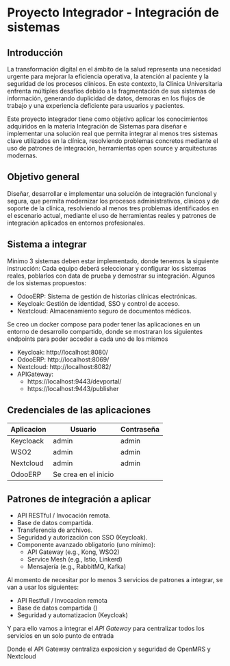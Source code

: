 # Proyecto Integrador - Integración de sistemas

## Introducción
La transformación digital en el ámbito de la salud representa una necesidad urgente para mejorar la eficiencia operativa, la atención al paciente y la seguridad de los procesos clínicos. En este contexto, la Clínica Universitaria enfrenta múltiples desafíos debido a la fragmentación de sus sistemas de información, generando duplicidad de datos, demoras en los flujos de trabajo y una experiencia deficiente para usuarios y pacientes.

Este proyecto integrador tiene como objetivo aplicar los conocimientos adquiridos en la materia Integración de Sistemas para diseñar e implementar una solución real que permita integrar al menos tres sistemas clave utilizados en la clínica, resolviendo problemas concretos mediante el uso de patrones de integración, herramientas open source y arquitecturas modernas.

## Objetivo general
Diseñar, desarrollar e implementar una solución de integración funcional y segura, que permita modernizar los procesos administrativos, clínicos y de soporte de la clínica, resolviendo al menos tres problemas identificados en el escenario actual, mediante el uso de herramientas reales y patrones de integración aplicados en entornos profesionales.

## Sistema a integrar
Minimo 3 sistemas deben estar implementado, donde tenemos la siguiente instrucción:
Cada equipo deberá seleccionar y configurar los sistemas reales, poblarlos con data de prueba y demostrar su integración. Algunos de los sistemas propuestos:

* OdooERP: Sistema de gestión de historias clínicas electrónicas.
* Keycloak: Gestión de identidad, SSO y control de acceso.
* Nextcloud: Almacenamiento seguro de documentos médicos.

Se creo un docker compose para poder tener las aplicaciones en un entorno de desarrollo compartido, donde se mostraran los siguientes endpoints para poder acceder a cada uno de los mismos
* Keycloak: http://localhost:8080/
* OdooERP: http://localhost:8069/
* Nextcloud: http://localhost:8082/
* APIGateway: 
    - https://localhost:9443/devportal/
    - https://localhost:9443/publisher

## Credenciales de las aplicaciones
| Aplicacion | Usuario | Contraseña |
| ---------- | ------- | ---------- |
| Keycloack  | admin   | admin      |
| WSO2       | admin   | admin      |
| Nextcloud  | admin   | admin      |
| OdooERP    | Se crea en el inicio |

## Patrones de integración a aplicar
* API RESTful / Invocación remota.
* Base de datos compartida.
* Transferencia de archivos.
* Seguridad y autorización con SSO (Keycloak).
* Componente avanzado obligatorio (uno mínimo):
    * API Gateway (e.g., Kong, WSO2)
    * Service Mesh (e.g., Istio, Linkerd)
    * Mensajería (e.g., RabbitMQ, Kafka)

Al momento de necesitar por lo menos 3 servicios de patrones a integrar, se van a usar los siguientes:

* API Restfull / Invocacion remota
* Base de datos compartida ()
* Seguridad y automatizacion (Keycloak)

Y para ello vamos a integrar el *API Gateway* para centralizar todos los servicios en un solo punto de entrada

Donde el API Gateway centraliza exposicion y seguridad de OpenMRS y Nextcloud